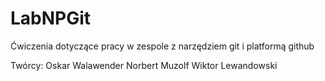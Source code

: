 # LabNPGit

Ćwiczenia dotyczące pracy w zespole z narzędziem git i platformą github

Twórcy:
Oskar Walawender
Norbert Muzolf
Wiktor Lewandowski
